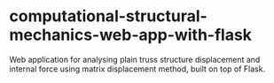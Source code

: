 # computational-structural-mechanics-web-app-with-flask
Web application for analysing plain truss structure displacement and internal force using matrix displacement method, built on top of Flask.
